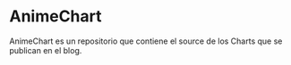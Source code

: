 # AnimeChart
AnimeChart es un repositorio que contiene el source de los Charts que se publican en el blog.
